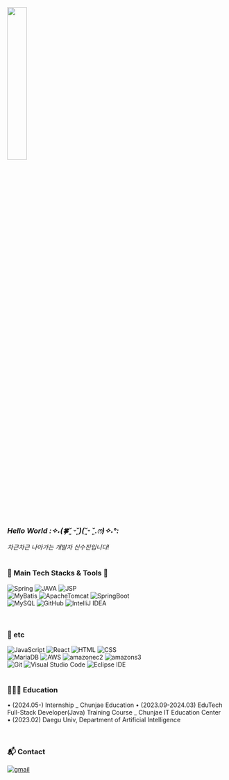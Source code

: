 <img src="https://github.com/sxzuzv/sxzuzv/assets/106226864/b1e29432-f755-4bfa-b30a-5a27ba69ff0c" width="30%" height="30%">

### *Hello World *:✧˖(🍀˘͈ ᵕ˘͈)(˘͈ᵕ ˘͈.ෆ)✧˖°:**
<em>차근차근 나아가는 개발자 신수진입니다!</em>
<br><br>

### 🔭 Main Tech Stacks & Tools 🔭
![Spring](https://img.shields.io/badge/Spring-6DB33F?style=for-the-badge&logo=spring&logoColor=white)
![JAVA](https://img.shields.io/badge/Java-3766AB?style=for-the-badge&logo=Java&logoColor=white)
![JSP](https://img.shields.io/badge/Jsp-EE0000?style=for-the-badge&logo=Jsp&logoColor=white)
<br>
![MyBatis](https://img.shields.io/badge/MyBatis-000000?style=for-the-badge&logo=MyBatis&logoColor=white)
![ApacheTomcat](https://img.shields.io/badge/apachetomcat-F8DC75?style=for-the-badge&logo=apachetomcat&logoColor=black)
![SpringBoot](https://img.shields.io/badge/SpringBoot-6DB33F?style=for-the-badge&logo=SpringBoot&logoColor=white)
<br>
![MySQL](https://img.shields.io/badge/MySQL-4479A1?style=for-the-badge&logo=mysql&logoColor=white)
![GitHub](https://img.shields.io/badge/GitHub-181717?style=for-the-badge&logo=github&logoColor=white)
![IntelliJ IDEA](https://img.shields.io/badge/IntelliJIDEA-000000?style=for-the-badge&logo=intellijidea&logoColor=white)
<!-- <br> -->

<!-- <br> -->

<!-- ### 🌱 I'm Learning! -->
<br>

### 👀 etc
![JavaScript](https://img.shields.io/badge/JavaScript-F7DF1E?style=for-the-badge&logo=JavaScript&logoColor=black)
![React](https://img.shields.io/badge/react-61DAFB?style=for-the-badge&logo=react&logoColor=black)
![HTML](https://img.shields.io/badge/HTML-E34F26?style=for-the-badge&logo=html5&logoColor=white)
![CSS](https://img.shields.io/badge/CSS-1572B6?&style=for-the-badge&logo=css3&logoColor=white)
<br>
![MariaDB](https://img.shields.io/badge/MariaDB-003545?style=for-the-badge&logo=mariadb&logoColor=white)
![AWS](https://img.shields.io/badge/Amazon_AWS-232F3E?style=for-the-badge&logo=amazon-aws&logoColor=white)
![amazonec2](https://img.shields.io/badge/amazonec2-FF9900?style=for-the-badge&logo=amazonec2&logoColor=white)
![amazons3](https://img.shields.io/badge/amazons3-569A31?style=for-the-badge&logo=amazons3&logoColor=white)
<br>
![Git](https://img.shields.io/badge/Git-F05032?style=for-the-badge&logo=git&logoColor=white)
![Visual Studio Code](https://img.shields.io/badge/VisualStudioCode-007ACC?style=for-the-badge&logo=visualstudiocode&logoColor=white)
![Eclipse IDE](https://img.shields.io/badge/EclipseIDE-2C2255?style=for-the-badge&logo=eclipseide&logoColor=white)
<br><br>



### 👩🏻‍💻 Education
• (2024.05-) Internship _ Chunjae Education
• (2023.09-2024.03) EduTech Full-Stack Developer(Java) Training Course _ Chunjae IT Education Center
<br>
• (2023.02) Daegu Univ, Department of Artificial Intelligence

<br>


### 📬 Contact
<a href="mailto:devszxn@gmail.com">![gmail](https://img.shields.io/badge/gmail-EA4335?style=flat-square&logo=gmail&logoColor=white)</a>










<!--
**sxzuzv/sxzuzv** is a ✨ _special_ ✨ repository because its `README.md` (this file) appears on your GitHub profile.

Here are some ideas to get you started:

- 🔭 I’m currently working on ...
- 🌱 I’m currently learning ...
- 👯 I’m looking to collaborate on ...
- 🤔 I’m looking for help with ...
- 💬 Ask me about ...
- 📫 How to reach me: ...
- 😄 Pronouns: ...
- ⚡ Fun fact: ...
-->

